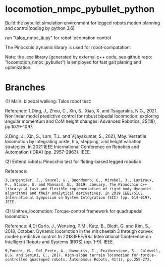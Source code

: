 # locomotion_nmpc_pybullet_python

Build the pybullet simulation environment for legged robots motion planning and control(coding by python.3.6)

run "talos_nmpc_ik.py" for robot locomotion control

The Pinocchio dynamic library is used for robot-computation: 

Note: the .exe library (generated by external c++ code, see github repo: "locomotion_nmpc_pybullet") is employed for fast gait planing and optimization.

# Branches
(1) Main: bipedal walking: Talos robot test:

Reference: 
   1,Ding, J., Zhou, C., Xin, S., Xiao, X. and Tsagarakis, N.G., 2021. Nonlinear model predictive control for robust bipedal locomotion: exploring angular momentum and CoM height changes. Advanced Robotics, 35(18), pp.1079-1097.
   
   2,Ding, J., Xin, S., Lam, T.L. and Vijayakumar, S., 2021, May. Versatile locomotion by integrating ankle, hip, stepping, and height variation strategies. In 2021 IEEE International Conference on Robotics and Automation (ICRA) (pp. 2957-2963). IEEE.

(2) Extend robots: Pinocchio test for floting-based legged robotics

Reference:

    3,Carpentier, J., Saurel, G., Buondonno, G., Mirabel, J., Lamiraux, F., Stasse, O. and Mansard, N., 2019, January. The Pinocchio C++ library: A fast and flexible implementation of rigid body dynamics algorithms and their analytical derivatives. In 2019 IEEE/SICE International Symposium on System Integration (SII) (pp. 614-619). IEEE.


(3) Unitree_locomotion: Torque-control framework for quadrupedal locomotion

Reference:
    4,Di Carlo, J., Wensing, P.M., Katz, B., Bledt, G. and Kim, S., 2018, October. Dynamic locomotion in the mit cheetah 3 through convex model-predictive control. In 2018 IEEE/RSJ International Conference on Intelligent Robots and Systems (IROS) (pp. 1-9). IEEE.
    
    5,Focchi, M., Del Prete, A., Havoutis, I., Featherstone, R., Caldwell, D.G. and Semini, C., 2017. High-slope terrain locomotion for torque-controlled quadruped robots. Autonomous Robots, 41(1), pp.259-272.
   
